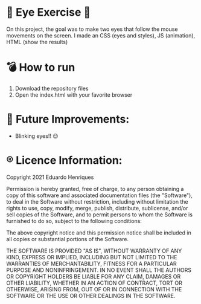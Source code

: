 # :eyes: Eye Exercise :eyes:
 
On this project, the goal was to make two eyes that follow the mouse movements on the screen. I made an CSS (eyes and styles), JS (animation), HTML (show the results)

# :bomb: How to run

1. Download the repository files
2. Open the index.html with your favorite browser

# 	:dart: Future Improvements:

- Blinking eyes!! :wink:

# :registered: Licence Information:

Copyright 2021 Eduardo Henriques

Permission is hereby granted, free of charge, to any person obtaining a copy of this software and associated documentation files (the "Software"), to deal in the Software without restriction, including without limitation the rights to use, copy, modify, merge, publish, distribute, sublicense, and/or sell copies of the Software, and to permit persons to whom the Software is furnished to do so, subject to the following conditions:

The above copyright notice and this permission notice shall be included in all copies or substantial portions of the Software.

THE SOFTWARE IS PROVIDED "AS IS", WITHOUT WARRANTY OF ANY KIND, EXPRESS OR IMPLIED, INCLUDING BUT NOT LIMITED TO THE WARRANTIES OF MERCHANTABILITY, FITNESS FOR A PARTICULAR PURPOSE AND NONINFRINGEMENT. IN NO EVENT SHALL THE AUTHORS OR COPYRIGHT HOLDERS BE LIABLE FOR ANY CLAIM, DAMAGES OR OTHER LIABILITY, WHETHER IN AN ACTION OF CONTRACT, TORT OR OTHERWISE, ARISING FROM, OUT OF OR IN CONNECTION WITH THE SOFTWARE OR THE USE OR OTHER DEALINGS IN THE SOFTWARE.
